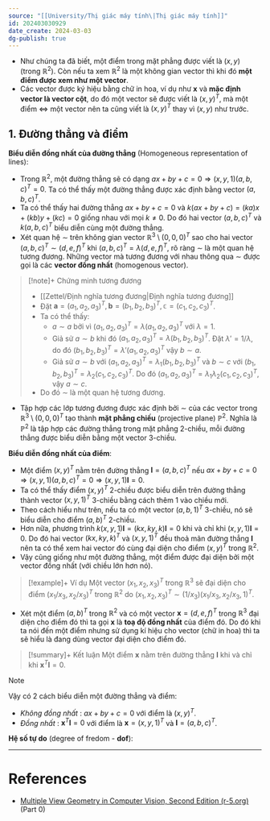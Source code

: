 ```yaml
---
source: "[[University/Thị giác máy tính\|Thị giác máy tính]]"
id: 202403030929
date_create: 2024-03-03
dg-publish: true
---
```

- Như chúng ta đã biết, một điểm trong mặt phẳng được viết là $(x, y)$ (trong $\mathbb{R}^2$). Còn nếu ta xem $\mathbb{R}^2$ là một không gian vector thì khi đó **một điểm được xem như một vector**.
- Các vector được ký hiệu bằng chữ in hoa, ví dụ như $\mathbf{x}$ và **mặc định vector là vector cột**, do đó một vector sẽ được viết là $(x, y)^T$, mà một điểm $\Leftrightarrow$ một vector nên ta cũng viết là $(x, y)^T$ thay vì $(x, y)$ như trước.
## 1. Đường thẳng và điểm

**Biểu diễn đồng nhất của đường thẳng** (Homogeneous representation of lines):
- Trong $\mathbb{R}^2$, một đường thẳng sẽ có dạng $ax + by + c = 0 \Rightarrow (x, y, 1)(a, b, c)^T = 0$. Ta có thể thấy một đường thẳng được xác định bằng vector $(a, b, c)^T$. 
- Ta có thể thấy hai đường thẳng $ax + by + c = 0$ và $k(ax + by + c) = (ka)x + (kb)y + (kc) = 0$ giống nhau với mọi $k \neq 0$. Do đó hai vector $(a, b, c)^T$ và $k(a, b, c)^T$ biểu diễn cùng một đường thẳng. 
- Xét quan hệ $\sim$ trên không gian vector $\mathbb{R}^3 \setminus (0, 0, 0)^T$ sao cho hai vector $(a, b, c)^T \sim (d, e, f)^T$ khi $(a, b, c)^T = \lambda (d, e, f)^T$, rõ ràng $\sim$ là một quan hệ tương đương. Những vector mà tương đương với nhau thông qua $\sim$ được gọi là các **vector đồng nhất** (homogenous vector).
>[!note]+ Chứng minh tương đương
>- [[Zettel/Định nghĩa tương đương\|Định nghĩa tương đương]]
>- Đặt $\mathbf{a} = (a_1, a_2, a_3)^T, \mathbf{b} = (b_1, b_2, b_3)^T, \mathbb{c} =  (c_1, c_2, c_3)^T$. 
>- Ta có thể thấy: 
>	- $a \sim a$ bởi vì $(a_1, a_2, a_3)^T = \lambda (a_1, a_2, a_3)^T$ với $\lambda = 1$.
>	- Giả sử $a \sim b$ khi đó $(a_1, a_2, a_3)^T = \lambda (b_1, b_2, b_3)^T$. Đặt $\lambda' = 1/\lambda$, do đó $(b_1, b_2, b_3)^T = \lambda' (a_1, a_2, a_3)^T$  vậy $b \sim a$.
>	- Giả sử $a \sim b$ với  $(a_1, a_2, a_3)^T = \lambda_1 (b_1, b_2, b_3)^T$ và $b \sim c$ với $(b_1, b_2, b_3)^T = \lambda_2 (c_1, c_2, c_3)^T$. Do đó $(a_1, a_2, a_3)^T = \lambda_1 \lambda_2 (c_1, c_2, c_3)^T$, vậy $a \sim c$.
>- Do đó $\sim$ là một quan hệ tương đương.
- Tập hợp các lớp tương đương được xác định bởi $\sim$ của các vector trong $\mathbb{R}^3 \setminus (0, 0, 0)^T$ tạo thành **mặt phẳng chiếu** (projective plane) $\mathbb{P}^2$. Nghĩa là $\mathbb{P}^2$ là tập hợp các đường thẳng trong mặt phẳng 2-chiều, mỗi đường thẳng được biểu diễn bằng một vector 3-chiều.

**Biểu diễn đồng nhất của điểm**: 
- Một điểm $(x, y)^T$ nằm trên đường thẳng $\mathbf{l} = (a, b, c)^T$ nếu $ax + by + c = 0 \Rightarrow (x, y, 1)(a, b, c)^T = 0 \Rightarrow (x, y, 1)\mathbf{l} = 0$. 
- Ta có thể thấy điểm $(x, y)^T$ 2-chiều được biểu diễn trên đường thẳng thành vector $(x, y, 1)^T$ 3-chiều bằng cách thêm $1$ vào chiều mới.
- Theo cách hiểu như trên, nếu ta có một vector $(a, b, 1)^T$ 3-chiều, nó sẽ biểu diễn cho điểm $(a, b)^T$ 2-chiều.
- Hơn nữa, phương trình $k(x, y, 1)\mathbf{l} = (kx, ky, k)\mathbf{l} = 0$ khi và chỉ khi $(x, y, 1)\mathbf{l} = 0$. Do đó hai vector $(kx, ky, k)^T$ và $(x, y, 1)^T$ đều thoả mãn đường thẳng $\mathbf{l}$ nên ta có thể xem hai vector đó cùng đại diện cho điểm $(x, y)^T$ trong $\mathbb{R}^2$. 
- Vậy cũng giống như một đường thẳng, một điểm được đại diện bởi một vector đồng nhất (với chiều lớn hơn nó).
>[!example]+ Ví dụ
>Một vector $(x_1, x_2, x_3)^T$ trong $\mathbb{R}^3$ sẽ đại diện cho điểm $(x_1/x_3, x_2/x_3)^T$ trong $\mathbb{R}^2$ do $(x_1, x_2, x_3)^T \sim (1/x_3)(x_1/x_3, x_2/x_3, 1)^T$.

- Xét một điểm $(a, b)^T$ trong $\mathbb{R}^2$ và có một vector $\mathbf{x} = (d, e, f)^T$ trong $\mathbb{R}^3$ đại diện cho điểm đó thì ta gọi $\mathbf{x}$ là **toạ độ đồng nhất** của điểm đó. Do đó khi ta nói đến một điểm nhưng sử dụng kí hiệu cho vector (chữ in hoa) thì ta sẽ hiểu là đang dùng vector đại diện cho điểm đó.

>[!summary]+ Kết luận
>Một điểm $\mathbf{x}$ nằm trên đường thẳng $\mathbf{l}$ khi và chỉ khi $\mathbf{x}^T\mathbf{l} = 0$.

>[!note]
>Vậy có 2 cách biểu diễn một đường thẳng và điểm:
>- *Không đồng nhất* : $ax + by + c = 0$ với điểm là $(x, y)^T$.
>- *Đồng nhất* : $\mathbf{x}^T\mathbf{l} = 0$ với điểm là $\mathbf{x} = (x, y, 1)^T$ và $\mathbf{l} = (a, b, c)^T$.

**Hệ số tự do** (degree of fredom - **dof**):

---
# References

- [Multiple View Geometry in Computer Vision, Second Edition (r-5.org)](http://www.r-5.org/files/books/computers/algo-list/image-processing/vision/Richard_Hartley_Andrew_Zisserman-Multiple_View_Geometry_in_Computer_Vision-EN.pdf) (Part 0)
